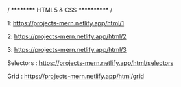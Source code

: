 / ********     HTML5 & CSS ********** /

1:  https://projects-mern.netlify.app/html/1

2:  https://projects-mern.netlify.app/html/2

3: https://projects-mern.netlify.app/html/3

Selectors :  https://projects-mern.netlify.app/html/selectors

Grid :  https://projects-mern.netlify.app/html/grid
